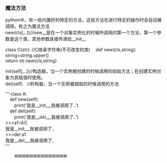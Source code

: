 ### 魔法方法  
python中，有一些内置好的特定的方法，这些方法在进行特定的操作时会自动被调用，称之为魔法方法  
new(cls[,..])//new__是在一个对象实例化的时候所调用的第一个方法，第一个参数是这个类，其他参数直接传递给__init__  

class C(str): //C继承字符串(不可改变的类)  def new(cls,string):  
string=string.upper()  
return str.new(cls,string)  

init(self[,..])//构造器，当一个实例被创建的时候调用的初始方法；在创建实例对象为其赋值时使用。  
del(self) //析构器，当一个实例被销毁的时候调用的方法  

'''
class A:  
 def new(self):  
  print('我是__init__,我被调用了..')  
 def del(self):  
  print('我是__del__,我被调用了..')  
\>>>a1=A()  
我是__init__,我被调用了..  
\>>>del a1  
我是__del__,我被调用了..  
'''




        啊啊啊啊啊啊啊啊啊啊啊啊啊啊






